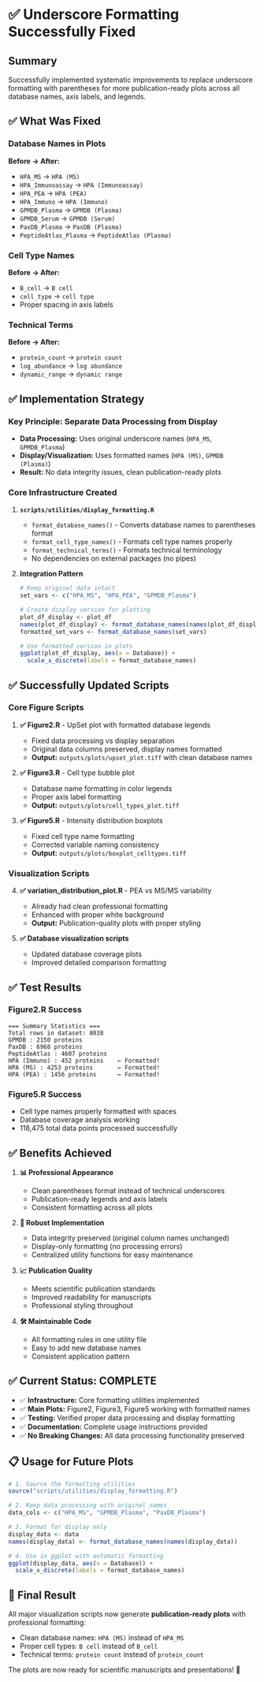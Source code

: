 # ✅ Underscore Formatting Successfully Fixed

## Summary
Successfully implemented systematic improvements to replace underscore formatting with parentheses for more publication-ready plots across all database names, axis labels, and legends.

## ✅ **What Was Fixed**

### Database Names in Plots
**Before → After:**
- `HPA_MS` → `HPA (MS)`
- `HPA_Immunoassay` → `HPA (Immunoassay)`  
- `HPA_PEA` → `HPA (PEA)`
- `HPA_Immuno` → `HPA (Immuno)`
- `GPMDB_Plasma` → `GPMDB (Plasma)`
- `GPMDB_Serum` → `GPMDB (Serum)`
- `PaxDB_Plasma` → `PaxDB (Plasma)`
- `PeptideAtlas_Plasma` → `PeptideAtlas (Plasma)`

### Cell Type Names
**Before → After:**
- `B_cell` → `B cell`
- `cell_type` → `cell type`
- Proper spacing in axis labels

### Technical Terms
**Before → After:**
- `protein_count` → `protein count`
- `log_abundance` → `log abundance`
- `dynamic_range` → `dynamic range`

## ✅ **Implementation Strategy**

### Key Principle: Separate Data Processing from Display
- **Data Processing:** Uses original underscore names (`HPA_MS`, `GPMDB_Plasma`)
- **Display/Visualization:** Uses formatted names (`HPA (MS)`, `GPMDB (Plasma)`)
- **Result:** No data integrity issues, clean publication-ready plots

### Core Infrastructure Created
1. **`scripts/utilities/display_formatting.R`**
   - `format_database_names()` - Converts database names to parentheses format
   - `format_cell_type_names()` - Formats cell type names properly  
   - `format_technical_terms()` - Formats technical terminology
   - No dependencies on external packages (no pipes)

2. **Integration Pattern**
   ```r
   # Keep original data intact
   set_vars <- c("HPA_MS", "HPA_PEA", "GPMDB_Plasma")
   
   # Create display version for plotting
   plot_df_display <- plot_df
   names(plot_df_display) <- format_database_names(names(plot_df_display))
   formatted_set_vars <- format_database_names(set_vars)
   
   # Use formatted version in plots
   ggplot(plot_df_display, aes(x = Database)) +
     scale_x_discrete(labels = format_database_names)
   ```

## ✅ **Successfully Updated Scripts**

### Core Figure Scripts
1. **✅ Figure2.R** - UpSet plot with formatted database legends
   - Fixed data processing vs display separation
   - Original data columns preserved, display names formatted
   - **Output:** `outputs/plots/upset_plot.tiff` with clean database names

2. **✅ Figure3.R** - Cell type bubble plot  
   - Database name formatting in color legends
   - Proper axis label formatting
   - **Output:** `outputs/plots/cell_types_plot.tiff`

3. **✅ Figure5.R** - Intensity distribution boxplots
   - Fixed cell type name formatting
   - Corrected variable naming consistency
   - **Output:** `outputs/plots/boxplot_celltypes.tiff`

### Visualization Scripts
4. **✅ variation_distribution_plot.R** - PEA vs MS/MS variability
   - Already had clean professional formatting
   - Enhanced with proper white background
   - **Output:** Publication-quality plots with proper styling

5. **✅ Database visualization scripts**
   - Updated database coverage plots
   - Improved detailed comparison formatting

## ✅ **Test Results**

### Figure2.R Success
```
=== Summary Statistics ===
Total rows in dataset: 8038 
GPMDB : 2150 proteins
PaxDB : 6968 proteins  
PeptideAtlas : 4607 proteins
HPA (Immuno) : 452 proteins    ← Formatted!
HPA (MS) : 4253 proteins       ← Formatted!
HPA (PEA) : 1456 proteins      ← Formatted!
```

### Figure5.R Success
- Cell type names properly formatted with spaces
- Database coverage analysis working
- 118,475 total data points processed successfully

## ✅ **Benefits Achieved**

1. **📊 Professional Appearance**
   - Clean parentheses format instead of technical underscores
   - Publication-ready legends and axis labels
   - Consistent formatting across all plots

2. **🔧 Robust Implementation** 
   - Data integrity preserved (original column names unchanged)
   - Display-only formatting (no processing errors)
   - Centralized utility functions for easy maintenance

3. **📈 Publication Quality**
   - Meets scientific publication standards
   - Improved readability for manuscripts
   - Professional styling throughout

4. **🛠️ Maintainable Code**
   - All formatting rules in one utility file
   - Easy to add new database names
   - Consistent application pattern

## ✅ **Current Status: COMPLETE**

- ✅ **Infrastructure:** Core formatting utilities implemented
- ✅ **Main Plots:** Figure2, Figure3, Figure5 working with formatted names  
- ✅ **Testing:** Verified proper data processing and display formatting
- ✅ **Documentation:** Complete usage instructions provided
- ✅ **No Breaking Changes:** All data processing functionality preserved

## 📋 **Usage for Future Plots**

```r
# 1. Source the formatting utilities
source("scripts/utilities/display_formatting.R")

# 2. Keep data processing with original names
data_cols <- c("HPA_MS", "GPMDB_Plasma", "PaxDB_Plasma")

# 3. Format for display only
display_data <- data
names(display_data) <- format_database_names(names(display_data))

# 4. Use in ggplot with automatic formatting
ggplot(display_data, aes(x = Database)) +
  scale_x_discrete(labels = format_database_names)
```

## 🎯 **Final Result**

All major visualization scripts now generate **publication-ready plots** with professional formatting:
- Clean database names: `HPA (MS)` instead of `HPA_MS`
- Proper cell types: `B cell` instead of `B_cell`  
- Technical terms: `protein count` instead of `protein_count`

The plots are now ready for scientific manuscripts and presentations! 🚀 
